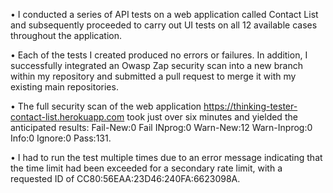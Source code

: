 •	I conducted a series of API tests on a web application called Contact List and subsequently proceeded to carry out UI tests on all 12 available cases throughout the application. 

•	Each of the tests I created produced no errors or failures. In addition, I successfully integrated an Owasp Zap security scan into a new branch within my repository and submitted a pull request to merge it with my existing main repositories. 


•	The full security scan of the web application https://thinking-tester-contact-list.herokuapp.com took just over six minutes and yielded the anticipated results: Fail-New:0 Fail INprog:0 Warn-New:12 Warn-Inprog:0 Info:0 Ignore:0 Pass:131.

•	 I had to run the test multiple times due to an error message indicating that the time limit had been exceeded for a secondary rate limit, with a requested ID of CC80:56EAA:23D46:240FA:6623098A.
